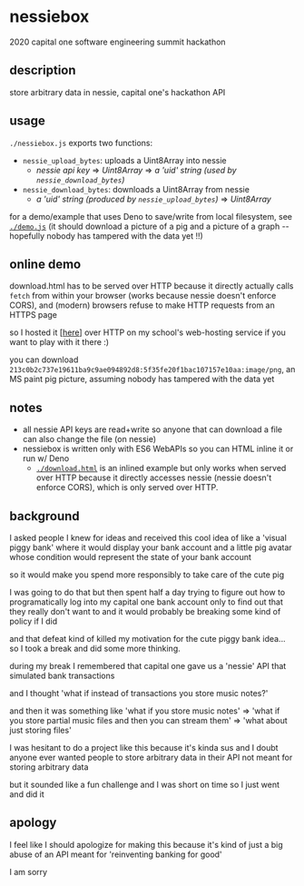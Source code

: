 nessiebox
==========
2020 capital one software engineering summit hackathon

description
------------
store arbitrary data in nessie, capital one's hackathon API

usage
------
`./nessiebox.js` exports two functions:
- `nessie_upload_bytes`: uploads a Uint8Array into nessie
	- *nessie api key* => *Uint8Array* => *a 'uid' string (used by `nessie_download_bytes`)*
- `nessie_download_bytes`: downloads a Uint8Array from nessie
	- *a 'uid' string (produced by `nessie_upload_bytes`)* => *Uint8Array*

for a demo/example that uses Deno to save/write from local filesystem, see [`./demo.js`](./demo.js) (it should download a picture of a pig and a picture of a graph -- hopefully nobody has tampered with the data yet !!)

online demo
-----------
download.html has to be served over HTTP because it directly actually calls `fetch` from within your browser (works because nessie doesn't enforce CORS), and (modern) browsers refuse to make HTTP requests from an HTTPS page

so I hosted it [[here](http://cs.virginia.edu/~jh7qbe/h-seee/download.html)] over HTTP on my school's web-hosting service if you want to play with it there :)

you can download `213c0b2c737e19611ba9c9ae094892d8:5f35fe20f1bac107157e10aa:image/png`, an MS paint pig picture, assuming nobody has tampered with the data yet

notes
------
- all nessie API keys are read+write so anyone that can download a file can also change the file (on nessie)
- nessiebox is written only with ES6 WebAPIs so you can HTML inline it or run w/ Deno
	- [`./download.html`](./download.html) is an inlined example but only works when served over HTTP because it directly accesses nessie (nessie doesn't enforce CORS), which is only served over HTTP.

background
-----------
I asked people I knew for ideas and received this cool idea of like a 'visual piggy bank' where it would display your bank account and a little pig avatar whose condition would represent the state of your bank account

so it would make you spend more responsibly to take care of the cute pig

I was going to do that but then spent half a day trying to figure out how to programatically log into my capital one bank account only to find out that they really don't want to and it would probably be breaking some kind of policy if I did

and that defeat kind of killed my motivation for the cute piggy bank idea... so I took a break and did some more thinking.

during my break I remembered that capital one gave us a 'nessie' API that simulated bank transactions

and I thought 'what if instead of transactions you store music notes?'

and then it was something like 'what if you store music notes' => 'what if you store partial music files and then you can stream them' => 'what about just storing files'

I was hesitant to do a project like this because it's kinda sus and I doubt anyone ever wanted people to store arbitrary data in their API not meant for storing arbitrary data

but it sounded like a fun challenge and I was short on time so I just went and did it

apology
--------
I feel like I should apologize for making this because it's kind of just a big abuse of an API meant for 'reinventing banking for good'

I am sorry